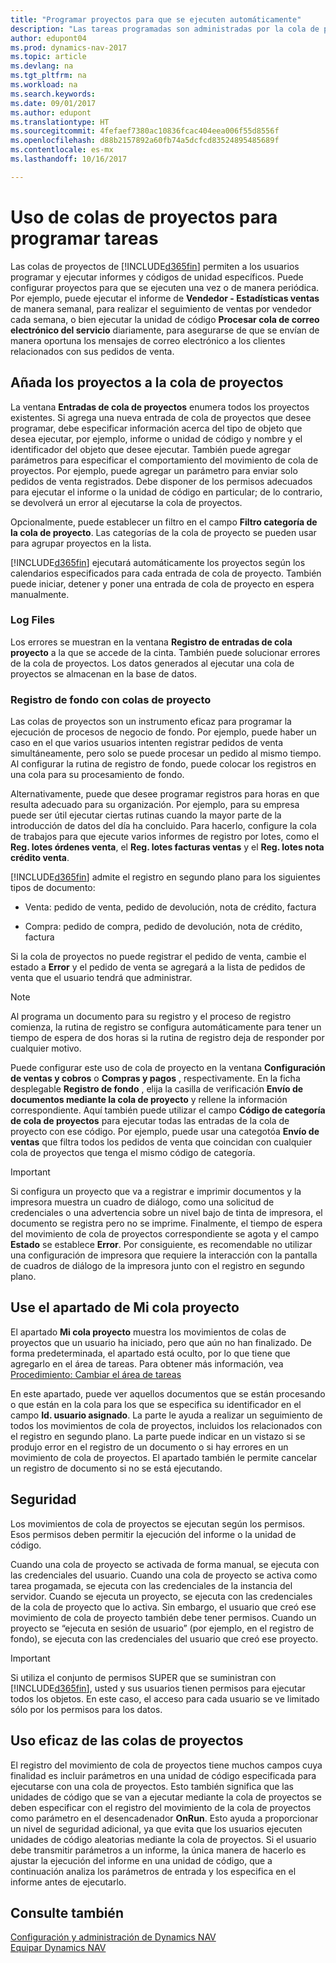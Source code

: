 ```yaml
---
title: "Programar proyectos para que se ejecuten automáticamente"
description: "Las tareas programadas son administradas por la cola de proyecto. Estos proyectos ejecutan informes y unidades de código. Puede configurar proyectos para que se ejecuten una vez o de manera periódica."
author: edupont04
ms.prod: dynamics-nav-2017
ms.topic: article
ms.devlang: na
ms.tgt_pltfrm: na
ms.workload: na
ms.search.keywords: 
ms.date: 09/01/2017
ms.author: edupont
ms.translationtype: HT
ms.sourcegitcommit: 4fefaef7380ac10836fcac404eea006f55d8556f
ms.openlocfilehash: d88b2157892a60fb74a5dcfcd83524895485689f
ms.contentlocale: es-mx
ms.lasthandoff: 10/16/2017

---
```

# <a name="use-job-queues-to-schedule-tasks"></a>Uso de colas de proyectos para programar tareas
Las colas de proyectos de [!INCLUDE[d365fin](includes/d365fin_md.md)] permiten a los usuarios programar y ejecutar informes y códigos de unidad específicos. Puede configurar proyectos para que se ejecuten una vez o de manera periódica. Por ejemplo, puede ejecutar el informe de **Vendedor - Estadísticas ventas** de manera semanal, para realizar el seguimiento de ventas por vendedor cada semana, o bien ejecutar la unidad de código **Procesar cola de correo electrónico del servicio** diariamente, para asegurarse de que se envían de manera oportuna los mensajes de correo electrónico a los clientes relacionados con sus pedidos de venta.  

## <a name="add-jobs-to-the-job-queue"></a>Añada los proyectos a la cola de proyectos
La ventana **Entradas de cola de proyectos** enumera todos los proyectos existentes. Si agrega una nueva entrada de cola de proyectos que desee programar, debe especificar información acerca del tipo de objeto que desea ejecutar, por ejemplo, informe o unidad de código y nombre y el identificador del objeto que desee ejecutar. También puede agregar parámetros para especificar el comportamiento del movimiento de cola de proyectos. Por ejemplo, puede agregar un parámetro para enviar solo pedidos de venta registrados. Debe disponer de los permisos adecuados para ejecutar el informe o la unidad de código en particular; de lo contrario, se devolverá un error al ejecutarse la cola de proyectos.  

Opcionalmente, puede establecer un filtro en el campo **Filtro categoría de la cola de proyecto**. Las categorías de la cola de proyecto se pueden usar para agrupar proyectos en la lista.

[!INCLUDE[d365fin](includes/d365fin_md.md)] ejecutará automáticamente los proyectos según los calendarios especificados para cada entrada de cola de proyecto. También puede iniciar, detener y poner una entrada de cola de proyecto en espera manualmente.

### <a name="log-files"></a>Log Files
Los errores se muestran en la ventana **Registro de entradas de cola proyecto** a la que se accede de la cinta. También puede solucionar errores de la cola de proyectos. Los datos generados al ejecutar una cola de proyectos se almacenan en la base de datos.  

### <a name="background-posting-with-job-queues"></a>Registro de fondo con colas de proyecto
Las colas de proyectos son un instrumento eficaz para programar la ejecución de procesos de negocio de fondo. Por ejemplo, puede haber un caso en el que varios usuarios intenten registrar pedidos de venta simultáneamente, pero solo se puede procesar un pedido al mismo tiempo. Al configurar la rutina de registro de fondo, puede colocar los registros en una cola para su procesamiento de fondo.  

 Alternativamente, puede que desee programar registros para horas en que resulta adecuado para su organización. Por ejemplo, para su empresa puede ser útil ejecutar ciertas rutinas cuando la mayor parte de la introducción de datos del día ha concluido. Para hacerlo, configure la cola de trabajos para que ejecute varios informes de registro por lotes, como el **Reg. lotes órdenes venta**, el **Reg. lotes facturas ventas** y el **Reg. lotes nota crédito venta**.  

 [!INCLUDE[d365fin](includes/d365fin_md.md)] admite el registro en segundo plano para los siguientes tipos de documento:  

-   Venta: pedido de venta, pedido de devolución, nota de crédito, factura  

-   Compra: pedido de compra, pedido de devolución, nota de crédito, factura  

 Si la cola de proyectos no puede registrar el pedido de venta, cambie el estado a **Error** y el pedido de venta se agregará a la lista de pedidos de venta que el usuario tendrá que administrar.  

> [!NOTE]  
>  Al programa un documento para su registro y el proceso de registro comienza, la rutina de registro se configura automáticamente para tener un tiempo de espera de dos horas si la rutina de registro deja de responder por cualquier motivo.  

Puede configurar este uso de cola de proyecto en la ventana **Configuración de ventas y cobros** o **Compras y pagos** , respectivamente. En la ficha desplegable **Registro de fondo** , elija la casilla de verificación **Envío de documentos mediante la cola de proyecto** y rellene la información correspondiente. Aquí también puede utilizar el campo **Código de categoría de cola de proyectos** para ejecutar todas las entradas de la cola de proyecto con ese código. Por ejemplo, puede usar una categotóa **Envío de ventas** que filtra todos los pedidos de venta que coincidan con cualquier cola de proyectos que tenga el mismo código de categoría.  

> [!IMPORTANT]  
>  Si configura un proyecto que va a registrar e imprimir documentos y la impresora muestra un cuadro de diálogo, como una solicitud de credenciales o una advertencia sobre un nivel bajo de tinta de impresora, el documento se registra pero no se imprime. Finalmente, el tiempo de espera del movimiento de cola de proyectos correspondiente se agota y el campo **Estado** se establece **Error**. Por consiguiente, es recomendable no utilizar una configuración de impresora que requiere la interacción con la pantalla de cuadros de diálogo de la impresora junto con el registro en segundo plano.  

## <a name="use-the-my-job-queue-part"></a>Use el apartado de Mi cola proyecto
El apartado **Mi cola proyecto** muestra los movimientos de colas de proyectos que un usuario ha iniciado, pero que aún no han finalizado. De forma predeterminada, el apartado está oculto, por lo que tiene que agregarlo en el área de tareas. Para obtener más información, vea [Procedimiento: Cambiar el área de tareas](change-role.md)  

En este apartado, puede ver aquellos documentos que se están procesando o que están en la cola para los que se especifica su identificador en el campo **Id. usuario asignado**. La parte le ayuda a realizar un seguimiento de todos los movimientos de cola de proyectos, incluidos los relacionados con el registro en segundo plano. La parte puede indicar en un vistazo si se produjo error en el registro de un documento o si hay errores en un movimiento de cola de proyectos. El apartado también le permite cancelar un registro de documento si no se está ejecutando.  

## <a name="security"></a>Seguridad  
Los movimientos de cola de proyectos se ejecutan según los permisos. Esos permisos deben permitir la ejecución del informe o la unidad de código.  

Cuando una cola de proyecto se activada de forma manual, se ejecuta con las credenciales del usuario. Cuando una cola de proyecto se activa como tarea progamada, se ejecuta con las credenciales de la instancia del servidor. Cuando se ejecuta un proyecto, se ejecuta con las credenciales de la cola de proyecto que lo activa. Sin embargo, el usuario que creó ese movimiento de cola de proyecto también debe tener permisos. Cuando un proyecto se “ejecuta en sesión de usuario” (por ejemplo, en el registro de fondo), se ejecuta con las credenciales del usuario que creó ese proyecto.  

> [!IMPORTANT]  
>  Si utiliza el conjunto de permisos SUPER que se suministran con [!INCLUDE[d365fin](includes/d365fin_md.md)], usted y sus usuarios tienen permisos para ejecutar todos los objetos. En este caso, el acceso para cada usuario se ve limitado sólo por los permisos para los datos.  

## <a name="using-job-queues-effectively"></a>Uso eficaz de las colas de proyectos  
El registro del movimiento de cola de proyectos tiene muchos campos cuya finalidad es incluir parámetros en una unidad de código especificada para ejecutarse con una cola de proyectos. Esto también significa que las unidades de código que se van a ejecutar mediante la cola de proyectos se deben especificar con el registro del movimiento de la cola de proyectos como parámetro en el desencadenador **OnRun**. Esto ayuda a proporcionar un nivel de seguridad adicional, ya que evita que los usuarios ejecuten unidades de código aleatorias mediante la cola de proyectos. Si el usuario debe transmitir parámetros a un informe, la única manera de hacerlo es ajustar la ejecución del informe en una unidad de código, que a continuación analiza los parámetros de entrada y los especifica en el informe antes de ejecutarlo.  

## <a name="see-also"></a>Consulte también  
[Configuración y administración de Dynamics NAV](admin-setup-and-administration.md)  
[Equipar Dynamics NAV](setup.md)  


